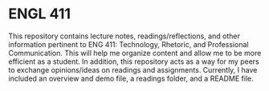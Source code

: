 # ENGL 411
This repository contains lecture notes, readings/reflections, and other information pertinent to ENG 411: Technology, Rhetoric, and Professional Communication. This will help me organize content and allow me to be more efficient as a student. In addition, this repository acts as a way for my peers to exchange opinions/ideas on readings and assignments. Currently, I have included an overview and demo file, a readings folder, and a README file.